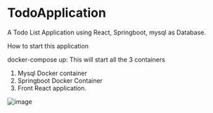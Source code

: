 # TodoApplication

A Todo List Application using React, Springboot, mysql as Database.

How to start this application

docker-compose up:
  This will start all the 3 containers
  1) Mysql Docker container
  2) Springboot Docker Container
  3) Front React application.


![image](https://user-images.githubusercontent.com/72595852/128231978-a4372416-e2c0-4432-bd70-899e2ddda9cd.png)

